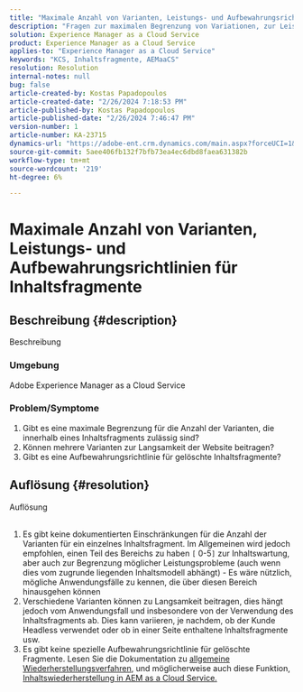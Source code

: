 ```yaml
---
title: "Maximale Anzahl von Varianten, Leistungs- und Aufbewahrungsrichtlinien für Inhaltsfragmente"
description: "Fragen zur maximalen Begrenzung von Variationen, zur Leistung und zur Aufbewahrung von Inhaltsfragmenten"
solution: Experience Manager as a Cloud Service
product: Experience Manager as a Cloud Service
applies-to: "Experience Manager as a Cloud Service"
keywords: "KCS, Inhaltsfragmente, AEMaaCS"
resolution: Resolution
internal-notes: null
bug: false
article-created-by: Kostas Papadopoulos
article-created-date: "2/26/2024 7:18:53 PM"
article-published-by: Kostas Papadopoulos
article-published-date: "2/26/2024 7:46:47 PM"
version-number: 1
article-number: KA-23715
dynamics-url: "https://adobe-ent.crm.dynamics.com/main.aspx?forceUCI=1&pagetype=entityrecord&etn=knowledgearticle&id=04bd3cdf-dbd4-ee11-9079-6045bd006c82"
source-git-commit: 5aee406fb132f7bfb73ea4ec6dbd8faea631382b
workflow-type: tm+mt
source-wordcount: '219'
ht-degree: 6%

---
```


# Maximale Anzahl von Varianten, Leistungs- und Aufbewahrungsrichtlinien für Inhaltsfragmente

## Beschreibung {#description}

Beschreibung<br>


### <b>Umgebung</b>

Adobe Experience Manager as a Cloud Service



### <b>Problem/Symptome</b>

1. Gibt es eine maximale Begrenzung für die Anzahl der Varianten, die innerhalb eines Inhaltsfragments zulässig sind?
2. Können mehrere Varianten zur Langsamkeit der Website beitragen?
3. Gibt es eine Aufbewahrungsrichtlinie für gelöschte Inhaltsfragmente?



## Auflösung {#resolution}

Auflösung<br><br>


1. Es gibt keine dokumentierten Einschränkungen für die Anzahl der Varianten für ein einzelnes Inhaltsfragment. Im Allgemeinen wird jedoch empfohlen, einen Teil des Bereichs zu haben `[` 0-5`]`  zur Inhaltswartung, aber auch zur Begrenzung möglicher Leistungsprobleme (auch wenn dies vom zugrunde liegenden Inhaltsmodell abhängt) - Es wäre nützlich, mögliche Anwendungsfälle zu kennen, die über diesen Bereich hinausgehen können
2. Verschiedene Varianten können zu Langsamkeit beitragen, dies hängt jedoch vom Anwendungsfall und insbesondere von der Verwendung des Inhaltsfragments ab. Dies kann variieren, je nachdem, ob der Kunde Headless verwendet oder ob in einer Seite enthaltene Inhaltsfragmente usw.
3. Es gibt keine spezielle Aufbewahrungsrichtlinie für gelöschte Fragmente. Lesen Sie die Dokumentation zu [allgemeine Wiederherstellungsverfahren](https://experienceleague.adobe.com/docs/experience-cloud-kcs/kbarticles/KA-23505.html?lang=en), und möglicherweise auch diese Funktion, [Inhaltswiederherstellung in AEM as a Cloud Service.](https://experienceleague.adobe.com/docs/experience-manager-cloud-service/content/operations/restore.html?lang=de)

